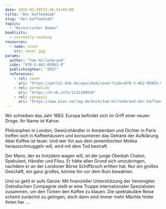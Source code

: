 ```yaml
---
date: 2025-03-28T23:26:53+01:00
title: "Der Kaffeedieb"
slug: "der-kaffeedieb"
topics:
  - "Historischer Roman"
booklists:
  - currently-reading
resources:
  - name: cover
    src: cover.jpg
params:
  author: "Tom Hillenbrand"
  isbn: "978-3-462-05063-9"
  publishingYear: "2017"
  references:
    - rel: cover
      uri: "https://portal.dnb.de/opac/mvb/cover?isbn=978-3-462-05063-9"
    - rel: permalink
      uri: "https://d-nb.info/1131180038"
    - rel: synopsis
      uri: "https://www.kiwi-verlag.de/buch/tom-hillenbrand-der-kaffeedieb-9783462050639"
---
```

Wir schreiben das Jahr 1683. Europa befindet sich im Griff einer neuen Droge. 
Ihr Name ist Kahve.

Philosophen in London, Gewürzhändler in Amsterdam und Dichter in Paris treffen 
sich in Kaffeehäusern und konsumieren das Getränk der Aufklärung. Aber Kaffee 
ist teuer. Und wer ihn aus dem jemenitischen Mokka herausschmuggeln will, wird 
mit dem Tod bestraft.

Der Mann, der es trotzdem wagen will, ist der junge Obediah Chalon, Spekulant, 
Händler und Filou. Er hätte allen Grund sich umzubringen, nachdem er an der 
Londoner Börse Schiffbruch erlitten hat. Nur ein großes Geschäft, ein ganz 
großes, könnte ihn vor dem Ruin bewahren.

Und so geht er aufs Ganze: Mit finanzieller Unterstützung der Vereinigten 
Ostindischen Compagnie stellt er eine Truppe internationaler Spezialisten 
zusammen, um den Türken den Kaffee zu klauen. Die spektakuläre Reise scheint 
zunächst zu gelingen, doch dann sind immer mehr Mächte hinter ihnen her …